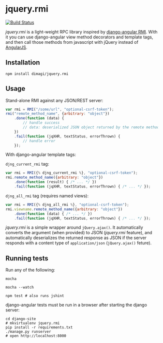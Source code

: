 # jquery.rmi

[![Build Status](https://travis-ci.org/dimagi/jquery.rmi.svg?branch=master)](https://travis-ci.org/dimagi/jquery.rmi)

*jquery.rmi* is a light-weight RPC library inspired by
[django-angular RMI](http://django-angular.readthedocs.org/en/latest/remote-method-invocation.html).
With it you can use django-angular view method decorators and template tags, and
then call those methods from javascript with jQuery instead of
[AngularJS](https://angularjs.org/).


## Installation

    npm install dimagi/jquery.rmi


## Usage

Stand-alone RMI against any JSON/REST server:

```js
var rmi = RMI("/some/url", "optional-csrf-token");
rmi("remote_method_name", {arbitrary: "object"})
    .done(function (data) {
        // handle success
        // data: deserialized JSON object returned by the remote method
    })
    .fail(function (jqXHR, textStatus, errorThrown) {
        // handle error
    });
```

With django-angular template tags:

`djng_current_rmi` tag:
```js
var rmi = RMI({% djng_current_rmi %}, "optional-csrf-token");
rmi.remote_method_name({arbitrary: "object"})
    .done(function (result) { /* ... */ })
    .fail(function (jqXHR, textStatus, errorThrown) { /* ... */ });
```

`djng_all_rmi` tag (requires named views):
```js
var rmi = RMI({% djng_all_rmi %}, "optional-csrf-token");
rmi.viewname.remote_method_name({arbitrary: "object"})
    .done(function (data) { /* ... */ })
    .fail(function (jqXHR, textStatus, errorThrown) { /* ... */ });
```

*jquery.rmi* is a simple wrapper around `jQuery.ajax()`. It automatically
converts the argument (when provided) to JSON (*jquery.rmi* feature), and
automatically deserializes the returned response as JSON if the server responds
with a content type of `application/json` (`jQuery.ajax()` feture).


## Running tests

Run any of the following:

    mocha

    mocha --watch

    npm test # also runs jshint

django-angular tests must be run in a browser after starting the django server:

    cd django-site
    # mkvirtualenv jquery.rmi
    pip install -r requirements.txt
    ./manage.py runserver
    # open http://localhost:8000
